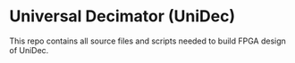 # Universal Decimator (UniDec)

This repo contains all source files and scripts needed to build FPGA design of UniDec.
